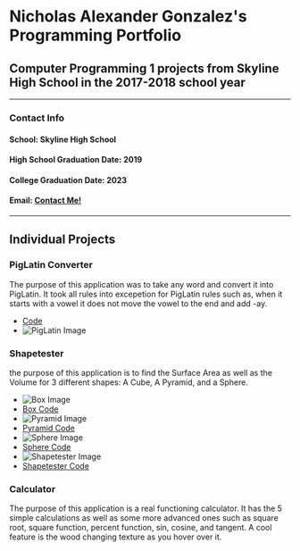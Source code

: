 # Nicholas Alexander Gonzalez's Programming Portfolio

## Computer Programming 1 projects from Skyline High School in the 2017-2018 school year

---

### **Contact Info**


#### School: Skyline High School

#### High School Graduation Date: 2019
#### College Graduation Date: 2023

#### Email: <a href="mailto:nichgonz9644@granitesd.org"> Contact Me! </a>

---

## Individual Projects

### PigLatin Converter

The purpose of this application was to take any word and convert it into PigLatin. It took all rules into excepetion for PigLatin rules such as, when it starts with a vowel it does not move the vowel to the end and add -ay.

+ [Code](https://github.com/Cubasian5/PigLatin/blob/master/src/PigLatin.java)
+ ![PigLatin Image](https://github.com/Cubasian5/PigLatin/blob/master/PigLatin.png "Example of Runing Program")

### Shapetester

the purpose of this application is to find the Surface Area as well as the Volume for 3 different shapes: A Cube, A Pyramid, and a Sphere.

+ ![Box Image](https://github.com/Cubasian5/Programming_1_2017-2018/blob/master/ShapeTester/Box.png "Example of Running Box Code")
+ [Box Code](https://github.com/Cubasian5/Programming_1_2017-2018/blob/master/ShapeTester/Code/Box.java)
+ ![Pyramid Image](https://github.com/Cubasian5/Programming_1_2017-2018/blob/master/ShapeTester/Pyramid.png "Example of Running Pyramid Code")
+ [Pyramid Code](https://github.com/Cubasian5/Programming_1_2017-2018/blob/master/ShapeTester/Code/Pyramid.java)
+ ![Sphere Image](https://github.com/Cubasian5/Programming_1_2017-2018/blob/master/ShapeTester/Sphere.png "Example of Running Sphere Code")
+ [Sphere Code](https://github.com/Cubasian5/Programming_1_2017-2018/blob/master/ShapeTester/Code/Sphere.java)
+ ![Shapetester Image](https://github.com/Cubasian5/Programming_1_2017-2018/blob/master/ShapeTester/ShapeTester.png "Example of Running Master Code")
+ [Shapetester Code](https://github.com/Cubasian5/Programming_1_2017-2018/blob/master/ShapeTester/Code/ShapeTester.java)

### Calculator

The purpose of this application is a real functioning calculator. It has the 5 simple calculations as well as some more advanced ones such as square root, square function, percent function, sin, cosine, and tangent. A cool feature is the wood changing texture as you hover over it.
